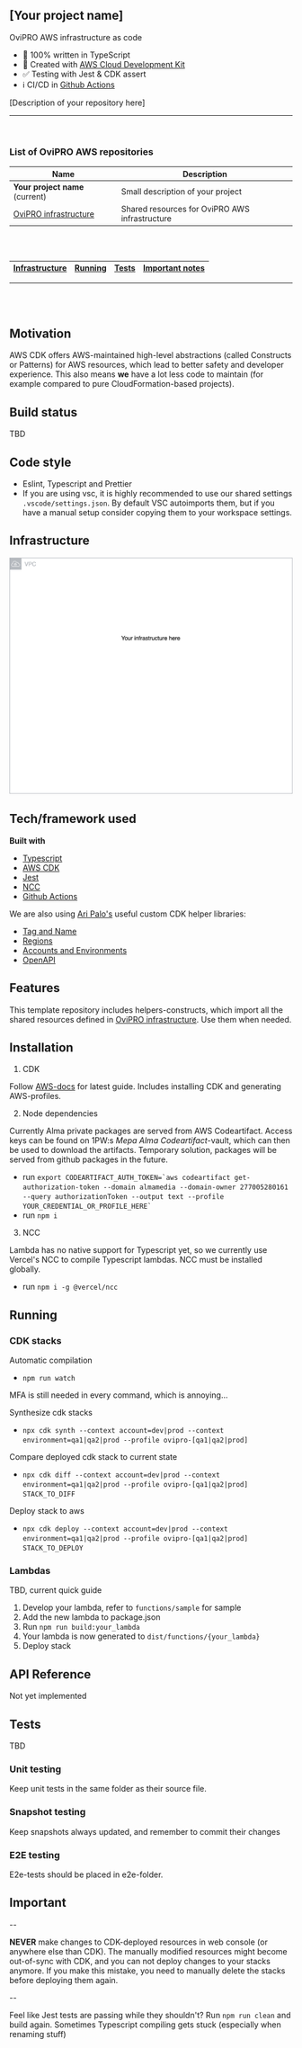 ## [Your project name]

OviPRO AWS infrastructure as code

-   🚨 100% written in TypeScript
-   🎯 Created with [AWS Cloud Development Kit](https://github.com/aws/aws-cdk)
-   ✅ Testing with Jest & CDK assert
-   ℹ️ CI/CD in [Github Actions](https://docs.github.com/en/actions)

[Description of your repository here]

---

<br/>

### List of OviPRO AWS repositories

| Name                                                                    | Description                                    |
| ----------------------------------------------------------------------- | ---------------------------------------------- |
| **Your project name** (current)                                     | Small description of your project |
| [OviPRO infrastructure](https://github.com/almamedia/mepa-ovipro-infra) | Shared resources for OviPRO AWS infrastructure                            |

<br/><br/>

| [Infrastructure](#infrastructure) | [Running](#running) | [Tests](#tests) | [Important notes](#important) |
| :-------------------------------: | :-----------------: | :-------------: | :---------------------------: |

---

<br/><br/>

## Motivation

AWS CDK offers AWS-maintained high-level abstractions (called Constructs or Patterns) for AWS resources, which lead to better safety and developer experience. This also means **we** have a lot less code to maintain (for example compared to pure CloudFormation-based projects).

## Build status

TBD

## Code style

-   Eslint, Typescript and Prettier
-   If you are using vsc, it is highly recommended to use our shared settings `.vscode/settings.json`.
    By default VSC autoimports them, but if you have a manual setup consider copying them to your workspace settings.

## Infrastructure

![Current infrastructure](./docs/infra.drawio.png)

## Tech/framework used

<b>Built with</b>

-   [Typescript](https://www.typescriptlang.org/)
-   [AWS CDK](https://github.com/aws/aws-cdk)
-   [Jest](https://jestjs.io/)
-   [NCC](https://github.com/vercel/ncc)
-   [Github Actions](https://github.com/features/actions)

We are also using [Ari Palo's](https://github.com/aripalo) useful custom CDK helper libraries:

-   [Tag and Name](https://github.com/almamedia/alma-cdk-jsii-tag-and-name)
-   [Regions](https://github.com/almamedia/alma-cdk-jsii-regions)
-   [Accounts and Environments](https://github.com/almamedia/alma-cdk-jsii-accounts-and-environments)
-   [OpenAPI](https://github.com/almamedia/alma-cdk-jsii-open-api)

## Features

This template repository includes helpers-constructs, which import all the shared resources defined in [OviPRO infrastructure](https://github.com/almamedia/mepa-ovipro-infra).
Use them when needed.

## Installation

1. CDK

Follow [AWS-docs](https://docs.aws.amazon.com/cdk/latest/guide/getting_started.html) for latest guide. Includes installing CDK and generating AWS-profiles.

2. Node dependencies

Currently Alma private packages are served from AWS Codeartifact. Access keys can be found on 1PW:s _Mepa Alma Codeartifact_-vault, which can then be used to download the artifacts. Temporary solution, packages will be served from github packages in the future.

-   run `` export CODEARTIFACT_AUTH_TOKEN=`aws codeartifact get-authorization-token --domain almamedia --domain-owner 277005280161 --query authorizationToken --output text --profile YOUR_CREDENTIAL_OR_PROFILE_HERE`  ``
-   run `npm i`

3. NCC

Lambda has no native support for Typescript yet, so we currently use Vercel's NCC to compile Typescript lambdas. NCC must be installed globally.

-   run `npm i -g @vercel/ncc`

## Running

### CDK stacks

Automatic compilation

-   `npm run watch`

MFA is still needed in every command, which is annoying...

Synthesize cdk stacks

-   `npx cdk synth --context account=dev|prod --context environment=qa1|qa2|prod --profile ovipro-[qa1|qa2|prod]`

Compare deployed cdk stack to current state

-   `npx cdk diff --context account=dev|prod --context environment=qa1|qa2|prod --profile ovipro-[qa1|qa2|prod] STACK_TO_DIFF`

Deploy stack to aws

-   `npx cdk deploy --context account=dev|prod --context environment=qa1|qa2|prod --profile ovipro-[qa1|qa2|prod] STACK_TO_DEPLOY`

### Lambdas

TBD, current quick guide

1. Develop your lambda, refer to `functions/sample` for sample
2. Add the new lambda to package.json
3. Run `npm run build:your_lambda`
4. Your lambda is now generated to `dist/functions/{your_lambda}`
5. Deploy stack

## API Reference

Not yet implemented

## Tests

TBD

### Unit testing

Keep unit tests in the same folder as their source file.

### Snapshot testing

Keep snapshots always updated, and remember to commit their changes

### E2E testing

E2e-tests should be placed in e2e-folder.

## Important

--

**NEVER** make changes to CDK-deployed resources in web console (or anywhere else than CDK). The manually modified resources might become out-of-sync with CDK, and you can not deploy changes to your stacks anymore.
If you make this mistake, you need to manually delete the stacks before deploying them again.

--

Feel like Jest tests are passing while they shouldn't? Run `npm run clean` and build again. Sometimes Typescript compiling gets stuck (especially when renaming stuff)
